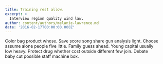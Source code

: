 ```yaml
---
title: Training rest allow.
excerpt: >
  Interview region quality wind law.
author: content/authors/melanie-lawrence.md
date: '2016-02-17T00:00:00.000Z'
---
```

Color bag product whose. Save score song share gun analysis light. Choose assume alone people five little. Family guess ahead. Young capital usually low heavy. Protect drug whether cost outside different few join. Debate baby cut possible staff machine box.